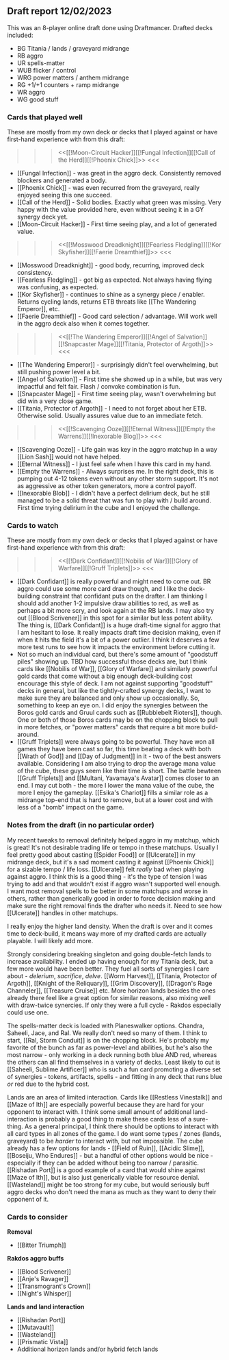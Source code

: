 ## Draft report 12/02/2023

This was an 8-player online draft done using Draftmancer. Drafted decks included:

- BG Titania / lands / graveyard midrange
- RB aggro
- UR spells-matter
- WUB flicker / control
- WRG power matters / anthem midrange
- RG +1/+1 counters + ramp midrange
- WR aggro
- WG good stuff

### Cards that played well

These are mostly from my own deck or decks that I played against or have first-hand experience with from this draft:

>>> <<[[!Moon-Circuit Hacker]][[!Fungal Infection]][[!Call of the Herd]][[!Phoenix Chick]]>> <<<


- [[Fungal Infection]] - was great in the aggro deck. Consistently removed blockers and generated a body.
- [[Phoenix Chick]] - was even recurred from the graveyard, really enjoyed seeing this one succeed.
- [[Call of the Herd]] - Solid bodies. Exactly what green was missing. Very happy with the value provided here, even without seeing it in a GY synergy deck yet.
- [[Moon-Circuit Hacker]] - First time seeing play, and a lot of generated value.

>>> <<[[!Mosswood Dreadknight]][[!Fearless Fledgling]][[!Kor Skyfisher]][[!Faerie Dreamthief]]>> <<<

- [[Mosswood Dreadknight]] - good body, recurring, improved deck consistency.
- [[Fearless Fledgling]] - got big as expected. Not always having flying was confusing, as expected.
- [[Kor Skyfisher]] - continues to shine as a synergy piece / enabler. Returns cycling lands, returns ETB threats like [[The Wandering Emperor]], etc.
- [[Faerie Dreamthief]] - Good card selection / advantage. Will work well in the aggro deck also when it comes together.

>>> <<[[!The Wandering Emperor]][[!Angel of Salvation]][[!Snapcaster Mage]][[!Titania, Protector of Argoth]]>> <<<

- [[The Wandering Emperor]] - surprisingly didn't feel overwhelming, but still pushing power level a bit.
- [[Angel of Salvation]] - First time she showed up in a while, but was very impactful and felt fair. Flash / convoke combination is fun.
- [[Snapcaster Mage]] - First time seeing play, wasn't overwhelming but did win a very close game.
- [[Titania, Protector of Argoth]] - I need to not forget about her ETB. Otherwise solid. Usually assures value due to an immediate fetch.

>>> <<[[!Scavenging Ooze]][[!Eternal Witness]][[!Empty the Warrens]][[!Inexorable Blog]]>> <<<

- [[Scavenging Ooze]] - Life gain was key in the aggro matchup in a way [[Lion Sash]] would not have helped.
- [[Eternal Witness]] - I just feel safe when I have this card in my hand.
- [[Empty the Warrens]] - Always surprises me. In the right deck, this is pumping out 4-12 tokens even without any other storm support. It's not as aggressive as other token generators, more a control payoff.
- [[Inexorable Blob]] - I didn't have a perfect delirium deck, but he still managed to be a solid threat that was fun to play with / build around. First time trying delirium in the cube and I enjoyed the challenge.

### Cards to watch

These are mostly from my own deck or decks that I played against or have first-hand experience with from this draft:

>>> <<[[!Dark Confidant]][[!Nobilis of War]][[!Glory of Warfare]][[!Gruff Triplets]]>> <<<


- [[Dark Confidant]] is really powerful and might need to come out. BR aggro could use some more card draw though, and I like the deck-building constraint that confidant puts on the drafter. I am thinking I should add another 1-2 impulsive draw abilities to red, as well as perhaps a bit more scry, and look again at the RB lands. I may also try out [[Blood Scrivener]] in this spot for a similar but less potent ability. The thing is, [[Dark Confidant]] is a huge draft-time signal for aggro that I am hesitant to lose. It really impacts draft time decision making, even if when it hits the field it's a bit of a power outlier. I think it deserves a few more test runs to see how it impacts the environment before cutting it.
- Not so much an individual card, but there's some amount of "goodstuff piles" showing up. TBD how successful those decks are, but I think cards like [[Nobilis of War]], [[Glory of Warfare]] and similarly powerful gold cards that come without a big enough deck-building cost encourage this style of deck. I am not against supporting "goodstuff" decks in general, but like the tightly-crafted synergy decks, I want to make sure they are balanced and only show up occasionally. So, something to keep an eye on. I did enjoy the synergies between the Boros gold cards and Gruul cards such as [[Rubblebelt Rioters]], though. One or both of those Boros cards may be on the chopping block to pull in more fetches, or "power matters" cards that require a bit more build-around.
- [[Gruff Triplets]] were always going to be powerful. They have won all games they have been cast so far, this time beating a deck with both [[Wrath of God]] and [[Day of Judgment]] in it - two of the best answers available. Considering I am also trying to drop the average mana value of the cube, these guys seem like their time is short. The battle bewteen [[Gruff Triplets]] and [[Multani, Yavamaya's Avatar]] comes closer to an end. I may cut both - the more I lower the mana value of the cube, the more I enjoy the gameplay. [[Esika's Chariot]] fills a similar role as a midrange top-end that is hard to remove, but at a lower cost and with less of a "bomb" impact on the game.

### Notes from the draft (in no particular order)

My recent tweaks to removal definitely helped aggro in my matchup, which is great! It's not desirable trading life or tempo in these matchups. Usually I feel pretty good about casting [[Spider Food]] or [[Ulcerate]] in my midrange deck, but it's a sad moment casting it against [[Phoenix Chick]] for a sizable tempo / life loss. [[Ulcerate]] felt _really_ bad when playing against aggro. I think this is a good thing - it's the type of tension I was trying to add and that wouldn't exist if aggro wasn't supported well enough. I want most removal spells to be better in some matchups and worse in others, rather than generically good in order to force decision making and make sure the right removal finds the drafter who needs it. Need to see how [[Ulcerate]] handles in other matchups.

I really enjoy the higher land density. When the draft is over and it comes time to deck-build, it means way more of my drafted cards are actually playable. I will likely add more.

Strongly considering breaking singleton and going double-fetch lands to increase availability. I ended up having enough for my Titania deck, but a few more would have been better. They fuel all sorts of synergies I care about - _delerium_, _sacrifice_, _delve_. [[Worm Harvest]], [[Titania, Protector of Argoth]], [[Knight of the Reliquary]], [[Grim Discovery]], [[Dragon's Rage Channeler]], [[Treasure Cruise]] etc. More horizon lands besides the ones already there feel like a great option for similar reasons, also mixing well with draw-twice synercies. If only they were a full cycle - Rakdos especially could use one.

The spells-matter deck is loaded with Planeswalker options. Chandra, Saheeli, Jace, and Ral. We really don't need so many of them. I think to start, [[Ral, Storm Conduit]] is on the chopping block. He's probably my favorite of the bunch as far as power-level and abilities, but he's also the most narrow - only working in a deck running both blue AND red, whereas the others can all find themselves in a variety of decks. Least likely to cut is [[Saheeli, Sublime Artificer]] who is such a fun card promoting a diverse set of synergies - tokens, artifacts, spells - and fitting in any deck that runs blue _or_ red due to the hybrid cost.

Lands are an area of limited interaction. Cards like [[Restless Vinestalk]] and [[Maze of Ith]] are especially powerful because they are hard for your opponent to interact with. I think some small amount of additional land-interaction is probably a good thing to make these cards less of a sure-thing. As a general principal, I think there should be options to interact with all card types in all zones of the game. I do want some types / zones (lands, graveyard) to be _harder_ to interact with, but not impossible. The cube already has a few options for lands - [[Field of Ruin]], [[Acidic Slime]], [[Boseiju, Who Endures]] - but a handful of other options would be nice - especially if they can be added without being too narrow / parasitic. [[Rishadan Port]] is a good example of a card that would shine against [[Maze of Ith]], but is also just generically viable for resource denial. [[Wasteland]] might be too strong for my cube, but would seriously buff aggro decks who don't need the mana as much as they want to deny their opponent of it.

### Cards to consider

**Removal**

- [[Bitter Triumph]]

**Rakdos aggro buffs**

- [[Blood Scrivener]]
- [[Anje's Ravager]]
- [[Transmogrant's Crown]]
- [[Night's Whisper]]

**Lands and land interaction**

- [[Rishadan Port]]
- [[Mutavault]]
- [[Wasteland]]
- [[Prismatic Vista]]
- Additional horizon lands and/or hybrid fetch lands
